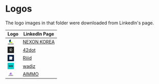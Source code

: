 # Logos

The logo images in that folder were downloaded from LinkedIn's page.  

<table>
<thead>
  <tr>
    <th>Logo</th>
    <th>LinkedIn Page</th>
  </tr>
</thead>
<tbody>
  <tr>
    <td>
      <img src="./nexon_korea.jpeg"
          height="20px"
          align="center"
          alt="NEXON KOREA Logo"
          title="NEXON KOREA Logo"
      />
    </td>
    <td>
        <a href="https://www.linkedin.com/company/nexon-korea" target="_blank" rel="noopener noreferrer">
            NEXON KOREA
        </a>
    </td>
  </tr>
  <tr>
    <td>
      <img src="./42dot.jpeg"
          height="20px"
          align="center"
          alt="42dot Logo"
          title="42dot Logo"
      />
    </td>
    <td>
        <a href="https://www.linkedin.com/company/42dot" target="_blank" rel="noopener noreferrer">
            42dot
        </a>
    </td>
  </tr>
  <tr>
    <td>
      <img src="./riiid.jpeg"
          height="20px"
          align="center"
          alt="Riiid Logo"
          title="Riiid Logo"
      />
    </td>
    <td>
        <a href="https://www.linkedin.com/company/riiidglobal" target="_blank" rel="noopener noreferrer">
            Riiid
        </a>
    </td>
  </tr>
  <tr>
    <td>
      <img src="./wadiz.jpeg"
          height="20px"
          align="center"
          alt="wadiz Logo"
          title="wadiz Logo"
      />
    </td>
    <td>
        <a href="https://www.linkedin.com/company/wadiz" target="_blank" rel="noopener noreferrer">
            wadiz
        </a>
    </td>
  </tr>
  <tr>
    <td>
      <img src="./aimmo.jpeg"
          height="20px"
          align="center"
          alt="AIMMO Logo"
          title="AIMMO Logo"
      />
    </td>
    <td>
        <a href="https://www.linkedin.com/company/aimmo" target="_blank" rel="noopener noreferrer">
            AIMMO
        </a>
    </td>
  </tr>
</tbody>
</table>
